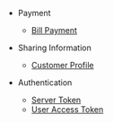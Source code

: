 * Payment
  * [Bill Payment](../payment/bill-payment.md)

* Sharing Information
  * [Customer Profile](../sharing-information/customer-profile.md)

* Authentication
  * [Server Token](../authentication/authentication.md)
  * [User Access Token](../authentication/authentication.md#2-user-access-token-authentication)